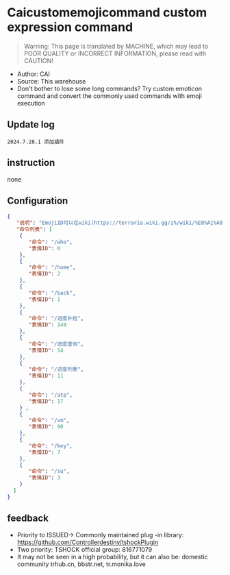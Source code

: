 # Caicustomemojicommand custom expression command

> Warning: This page is translated by MACHINE, which may lead to POOR QUALITY or INCORRECT INFORMATION, please read with CAUTION!


- Author: CAI
- Source: This warehouse
- Don't bother to lose some long commands? Try custom emoticon command and convert the commonly used commands with emoji execution

## Update log

```
2024.7.28.1 添加插件
```

## instruction
none
## Configuration

```json    
{
   "说明": "EmojiID可以在wiki(https://terraria.wiki.gg/zh/wiki/%E8%A1%A8%E6%83%85)上查询, 本插件不支持跳过权限检查, 命令需要标识符(/或者.)",
   "命令列表": [
    {
       "命令": "/who",
       "表情ID": 0
    },
    {
       "命令": "/home",
       "表情ID": 2
    },
    {
       "命令": "/back",
       "表情ID": 1
    },
    {
       "命令": "/进度补给",
       "表情ID": 149
    },
    {
       "命令": "/进度查询",
       "表情ID": 14
    },
    {
       "命令": "/进度列表",
       "表情ID": 11
    },
    {
       "命令": "/atp",
       "表情ID": 17
    } ,
    {
       "命令": "/vm",
       "表情ID": 90
    },
    {
       "命令": "/key",
       "表情ID": 7
    },
    {
       "命令": "/su",
       "表情ID": 3
    }
  ]
}
```

## feedback

- Priority to ISSUED-> Commonly maintained plug -in library: https://github.com/Controllerdestiny/tshockPlugin
- Two priority: TSHOCK official group: 816771079
- It may not be seen in a high probability, but it can also be: domestic community trhub.cn, bbstr.net, tr.monika.love